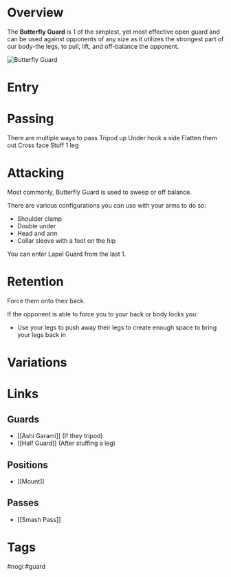# Overview
The **Butterfly Guard** is 1 of the simplest, yet most effective open guard and can be used against opponents of any size as it utilizes the strongest part of our body-the legs, to pull, lift, and off-balance the opponent.

![Butterfly Guard](https://cdn.fugu.com/lc-59/images/curriculum/ls_00000657_01.jpg)
# Entry
# Passing
There are multiple ways to pass
Tripod up
Under hook a side
Flatten them out
Cross face
Stuff 1 leg
# Attacking
Most commonly, Butterfly Guard is used to sweep or off balance.

There are various configurations you can use with your arms to do so:
- Shoulder clamp
- Double under
- Head and arm
- Collar sleeve with a foot on the hip

You can enter Lapel Guard from the last 1.
# Retention
Force them onto their back.

If the opponent is able to force you to your back or body locks you:
- Use your legs to push away their legs to create enough space to bring your legs back in
# Variations

# Links
## Guards
- [[Ashi Garami]] (If they tripod)
- [[Half Guard]] (After stuffing a leg)
## Positions
- [[Mount]]
## Passes
- [[Smash Pass]]
# Tags
#nogi #guard 